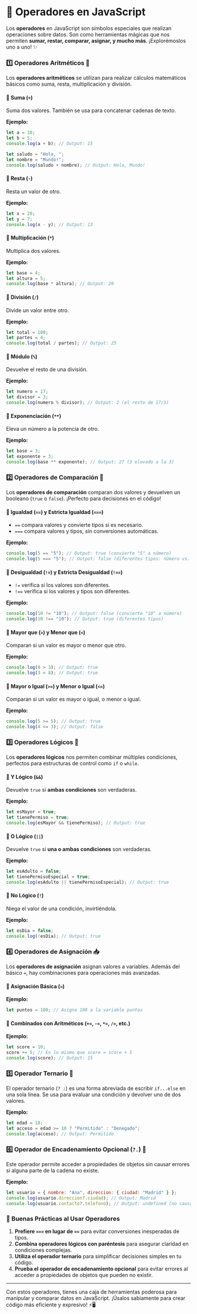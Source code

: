 # 🧮 Operadores en JavaScript

Los **operadores** en JavaScript son símbolos especiales que realizan operaciones sobre datos. Son como herramientas mágicas que nos permiten **sumar, restar, comparar, asignar, y mucho más**. ¡Explorémoslos uno a uno! ✨

### 1️⃣ Operadores Aritméticos 🧮

Los **operadores aritméticos** se utilizan para realizar cálculos matemáticos básicos como suma, resta, multiplicación y división.

#### 🔹 Suma (`+`)

Suma dos valores. También se usa para concatenar cadenas de texto.

**Ejemplo:**

```javascript
let a = 10;
let b = 5;
console.log(a + b); // Output: 15

let saludo = "Hola, ";
let nombre = "Mundo!";
console.log(saludo + nombre); // Output: Hola, Mundo!
```

#### 🔹 Resta (`-`)

Resta un valor de otro.

**Ejemplo:**

```javascript
let x = 20;
let y = 7;
console.log(x - y); // Output: 13
```

#### 🔹 Multiplicación (`*`)

Multiplica dos valores.

**Ejemplo:**

```javascript
let base = 4;
let altura = 5;
console.log(base * altura); // Output: 20
```

#### 🔹 División (`/`)

Divide un valor entre otro.

**Ejemplo:**

```javascript
let total = 100;
let partes = 4;
console.log(total / partes); // Output: 25
```

#### 🔹 Módulo (`%`)

Devuelve el resto de una división.

**Ejemplo:**

```javascript
let numero = 17;
let divisor = 3;
console.log(numero % divisor); // Output: 2 (el resto de 17/3)
```

#### 🔹 Exponenciación (`**`)

Eleva un número a la potencia de otro.

**Ejemplo:**

```javascript
let base = 3;
let exponente = 3;
console.log(base ** exponente); // Output: 27 (3 elevado a la 3)
```

### 2️⃣ Operadores de Comparación 🤔

Los **operadores de comparación** comparan dos valores y devuelven un booleano (`true` o `false`). ¡Perfecto para decisiones en el código!

#### 🔹 Igualdad (`==`) y Estricta Igualdad (`===`)

- `==` compara valores y convierte tipos si es necesario.
- `===` compara valores y tipos, sin conversiones automáticas.

**Ejemplo:**

```javascript
console.log(5 == "5"); // Output: true (convierte "5" a número)
console.log(5 === "5"); // Output: false (diferentes tipos: número vs. string)
```

#### 🔹 Desigualdad (`!=`) y Estricta Desigualdad (`!==`)

- `!=` verifica si los valores son diferentes.
- `!==` verifica si los valores y tipos son diferentes.

**Ejemplo:**

```javascript
console.log(10 != "10"); // Output: false (convierte "10" a número)
console.log(10 !== "10"); // Output: true (diferentes tipos)
```

#### 🔹 Mayor que (`>`) y Menor que (`<`)

Comparan si un valor es mayor o menor que otro.

**Ejemplo:**

```javascript
console.log(8 > 3); // Output: true
console.log(3 < 8); // Output: true
```

#### 🔹 Mayor o Igual (`>=`) y Menor o Igual (`<=`)

Comparan si un valor es mayor o igual, o menor o igual.

**Ejemplo:**

```javascript
console.log(5 >= 5); // Output: true
console.log(4 <= 3); // Output: false
```

### 3️⃣ Operadores Lógicos 🧠

Los **operadores lógicos** nos permiten combinar múltiples condiciones, perfectos para estructuras de control como `if` o `while`.

#### 🔹 Y Lógico (`&&`)

Devuelve `true` si **ambas condiciones** son verdaderas.

**Ejemplo:**

```javascript
let esMayor = true;
let tienePermiso = true;
console.log(esMayor && tienePermiso); // Output: true
```

#### 🔹 O Lógico (`||`)

Devuelve `true` si **una o ambas condiciones** son verdaderas.

**Ejemplo:**

```javascript
let esAdulto = false;
let tienePermisoEspecial = true;
console.log(esAdulto || tienePermisoEspecial); // Output: true
```

#### 🔹 No Lógico (`!`)

Niega el valor de una condición, invirtiéndola.

**Ejemplo:**

```javascript
let esDia = false;
console.log(!esDia); // Output: true
```

### 4️⃣ Operadores de Asignación 📥

Los **operadores de asignación** asignan valores a variables. Además del básico `=`, hay combinaciones para operaciones más avanzadas.

#### 🔹 Asignación Básica (`=`)

**Ejemplo:**

```javascript
let puntos = 100; // Asigna 100 a la variable puntos
```

#### 🔹 Combinados con Aritméticos (`+=`, `-=`, `*=`, `/=`, etc.)

**Ejemplo:**

```javascript
let score = 10;
score += 5; // Es lo mismo que score = score + 5
console.log(score); // Output: 15
```

### 5️⃣ Operador Ternario 🧐

El operador ternario (`? :`) es una forma abreviada de escribir `if...else` en una sola línea. Se usa para evaluar una condición y devolver uno de dos valores.

**Ejemplo:**

```javascript
let edad = 18;
let acceso = edad >= 18 ? "Permitido" : "Denegado";
console.log(acceso); // Output: Permitido
```

### 6️⃣ Operador de Encadenamiento Opcional (`?.`) 🚦

Este operador permite acceder a propiedades de objetos sin causar errores si alguna parte de la cadena no existe.

**Ejemplo:**

```javascript
let usuario = { nombre: "Ana", direccion: { ciudad: "Madrid" } };
console.log(usuario.direccion?.ciudad); // Output: Madrid
console.log(usuario.contacto?.telefono); // Output: undefined (no causa error)
```

### 🌟 Buenas Prácticas al Usar Operadores

1. **Prefiere `===` en lugar de `==`** para evitar conversiones inesperadas de tipos.
2. **Combina operadores lógicos con paréntesis** para asegurar claridad en condiciones complejas.
3. **Utiliza el operador ternario** para simplificar decisiones simples en tu código.
4. **Prueba el operador de encadenamiento opcional** para evitar errores al acceder a propiedades de objetos que pueden no existir.

---

Con estos operadores, tienes una caja de herramientas poderosa para manipular y comparar datos en JavaScript. ¡Úsalos sabiamente para crear código más eficiente y expresivo! ⚡🖥️
